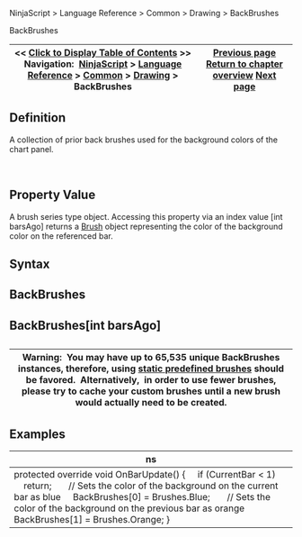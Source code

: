 ﻿


NinjaScript \> Language Reference \> Common \> Drawing \> BackBrushes






















BackBrushes







| \<\< [Click to Display Table of Contents](backbrushes.md) \>\> **Navigation:**     [NinjaScript](ninjascript.md) \> [Language Reference](language_reference_wip.md) \> [Common](common.md) \> [Drawing](drawing.md) \> BackBrushes | [Previous page](backbrushall.md) [Return to chapter overview](drawing.md) [Next page](backbrushesall.md) |
| --- | --- |











## Definition


A collection of prior back brushes used for the background colors of the chart panel.


 


## Property Value


A brush series type object. Accessing this property via an index value \[int barsAgo] returns a [Brush](http://msdn.microsoft.com/en-us/library/system.windows.media.brush(v=vs.110).aspx) object representing the color of the background color on the referenced bar.


## 


## Syntax


## BackBrushes


## BackBrushes\[int barsAgo]


## 




| Warning:  You may have up to 65,535 unique BackBrushes instances, therefore, using [static predefined brushes](working_with_brushes.md) should be favored.  Alternatively,  in order to use fewer brushes, please try to cache your custom brushes until a new brush would actually need to be created. |
| --- |



## 


## 


## Examples




| ns |
| --- |
| protected override void OnBarUpdate() {      if (CurrentBar \< 1)          return;        // Sets the color of the background on the current bar as blue      BackBrushes\[0] \= Brushes.Blue;        // Sets the color of the background on the previous bar as orange      BackBrushes\[1] \= Brushes.Orange; } |









